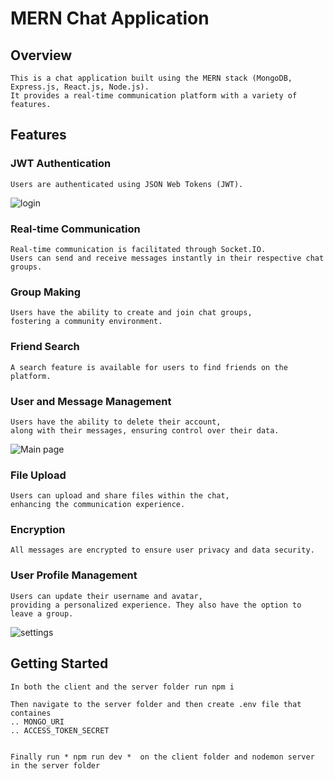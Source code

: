 # MERN Chat Application


## Overview
    This is a chat application built using the MERN stack (MongoDB, Express.js, React.js, Node.js). 
    It provides a real-time communication platform with a variety of features.  

## Features

### JWT Authentication
    Users are authenticated using JSON Web Tokens (JWT). 

![login](https://github.com/Kerlos05/mern-chat-app/assets/96844802/6b0c8464-5225-47d2-862a-9182a1e37ad5)


### Real-time Communication
    Real-time communication is facilitated through Socket.IO. 
    Users can send and receive messages instantly in their respective chat groups.

### Group Making
    Users have the ability to create and join chat groups, 
    fostering a community environment.



### Friend Search
    A search feature is available for users to find friends on the platform.

### User and Message Management
    Users have the ability to delete their account, 
    along with their messages, ensuring control over their data.
    
![Main page](https://github.com/Kerlos05/mern-chat-app/assets/96844802/44c2169e-c872-4eda-a2b2-e6a11c3ed5fc)


### File Upload
    Users can upload and share files within the chat, 
    enhancing the communication experience.

    
### Encryption
    All messages are encrypted to ensure user privacy and data security.

### User Profile Management
    Users can update their username and avatar, 
    providing a personalized experience. They also have the option to leave a group.

![settings](https://github.com/Kerlos05/mern-chat-app/assets/96844802/55ba0679-b29f-4532-9b6f-0de968e382f0)

## Getting Started

    In both the client and the server folder run npm i 

    Then navigate to the server folder and then create .env file that containes 
    .. MONGO_URI
    .. ACCESS_TOKEN_SECRET


    Finally run * npm run dev *  on the client folder and nodemon server in the server folder
